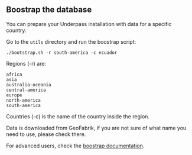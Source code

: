 ## Boostrap the database

You can prepare your Underpass installation with data for a specific country.

Go to the `utils` directory and run the boostrap script:

```
./bootstrap.sh -r south-america -c ecuador
```

Regions (-r) are:

    africa
    asia
    australia-oceania
    central-america
    europe
    north-america
    south-america

Countries (-c) is the name of the country inside the region.

Data is downloaded from GeoFabrik, if you are not sure of what name you need to use, please check there.

For advanced users, check the [boostrap documentation](/Dev/bootstrapsh).

